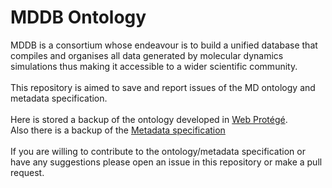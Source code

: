 # MDDB Ontology
MDDB is a consortium whose endeavour is to build a unified database that compiles and organises all data generated by molecular dynamics simulations thus making it accessible to a wider scientific community.
<br />
<br />
This repository is aimed to save and report issues of the MD ontology and metadata specification.
<br />
<br />
Here is stored a backup of the ontology developed in [Web Protégé](https://webprotege.stanford.edu/#projects/3f319613-2423-446e-af3f-dfdfe45a509a/edit/Classes).
<br />
Also there is a backup of the [Metadata specification](https://docs.google.com/spreadsheets/d/1WIfFnj_cp1aQaHYiwTlfkjznCttDE8CGXoV4TQa0yyo/edit?gid=0#gid=0)
<br />
<br />
If you are willing to contribute to the ontology/metadata specification or have any suggestions please open an issue in this repository or make a pull request.
